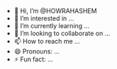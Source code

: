 - 👋 Hi, I’m @HOWRAHASHEM
- 👀 I’m interested in ...
- 🌱 I’m currently learning ...
- 💞️ I’m looking to collaborate on ...
- 📫 How to reach me ...
- 😄 Pronouns: ...
- ⚡ Fun fact: ...

<!---
HOWRAHASHEM/HOWRAHASHEM is a ✨ special ✨ repository because its `README.md` (this file) appears on your GitHub profile.
You can click the Preview link to take a look at your changes.
--->
